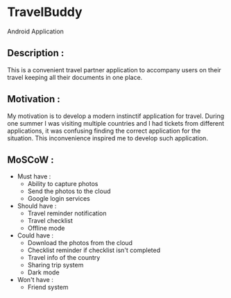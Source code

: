 # TravelBuddy
Android Application

## Description : 
This is a convenient travel partner application to accompany users on their travel keeping all their documents in one place.
## Motivation : 
My motivation is to develop a modern instinctif application for travel. During one summer I was visiting multiple countries and I had tickets from different applications, it was confusing finding the correct application for the situation. This inconvenience inspired me to develop such application.
## MoSCoW : 
- Must have : 
    - Ability to capture photos
    - Send the photos to the cloud
    - Google login services
- Should have : 
    - Travel reminder notification
    - Travel checklist
    - Offline mode
- Could have :
    - Download the photos from the cloud
    - Checklist reminder if checklist isn't completed
    - Travel info of the country
    - Sharing trip system
    - Dark mode
- Won't have :
    - Friend system 
